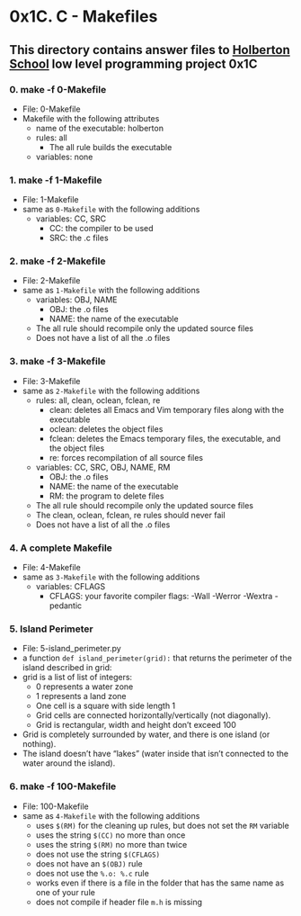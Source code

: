 # 0x1C. C - Makefiles
## This directory contains answer files to [Holberton School](https://www.holbertonschool.com/) low level programming project 0x1C

### 0. make -f 0-Makefile
* File: 0-Makefile
* Makefile with the following attributes
  * name of the executable: holberton
  * rules: all
    * The all rule builds the executable
  * variables: none

### 1. make -f 1-Makefile
* File: 1-Makefile
* same as `0-Makefile` with the following additions
  * variables: CC, SRC
    * CC: the compiler to be used
    * SRC: the .c files

### 2. make -f 2-Makefile
* File: 2-Makefile
* same as `1-Makefile` with the following additions
  * variables: OBJ, NAME
    * OBJ: the .o files
    * NAME: the name of the executable
  * The all rule should recompile only the updated source files
  * Does not have a list of all the .o files

### 3. make -f 3-Makefile
* File: 3-Makefile
* same as `2-Makefile` with the following additions
  * rules: all, clean, oclean, fclean, re
    * clean: deletes all Emacs and Vim temporary files along with the executable
    * oclean: deletes the object files
    * fclean: deletes the Emacs temporary files, the executable, and the object files
    * re: forces recompilation of all source files
  * variables: CC, SRC, OBJ, NAME, RM
    * OBJ: the .o files
    * NAME: the name of the executable
    * RM: the program to delete files
  * The all rule should recompile only the updated source files
  * The clean, oclean, fclean, re rules should never fail
  * Does not have a list of all the .o files

### 4. A complete Makefile
* File: 4-Makefile
* same as `3-Makefile` with the following additions
  * variables: CFLAGS
    * CFLAGS: your favorite compiler flags: -Wall -Werror -Wextra -pedantic

### 5. Island Perimeter
* File: 5-island_perimeter.py
* a function `def island_perimeter(grid):` that returns the perimeter of the island described in grid:
* grid is a list of list of integers:
  * 0 represents a water zone
  * 1 represents a land zone
  * One cell is a square with side length 1
  * Grid cells are connected horizontally/vertically (not diagonally).
  * Grid is rectangular, width and height don’t exceed 100
* Grid is completely surrounded by water, and there is one island (or nothing).
* The island doesn’t have “lakes” (water inside that isn’t connected to the water around the island).

### 6. make -f 100-Makefile
* File: 100-Makefile
* same as `4-Makefile` with the following additions
  * uses `$(RM)` for the cleaning up rules, but does not set the `RM` variable
  * uses the string `$(CC)` no more than once
  * uses the string `$(RM)` no more than twice
  * does not use the string `$(CFLAGS)`
  * does not have an `$(OBJ)` rule
  * does not use the `%.o: %.c` rule
  * works even if there is a file in the folder that has the same name as one of your rule
  * does not compile if header file `m.h` is missing
